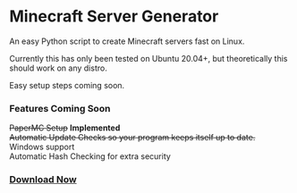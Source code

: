 # Minecraft Server Generator

An easy Python script to create Minecraft servers fast on Linux.

Currently this has only been tested on Ubuntu 20.04+, but theoretically this should work on any distro. 

Easy setup steps coming soon. 
  
### Features Coming Soon
~~PaperMC Setup~~ **Implemented**     
~~Automatic Update Checks so your program keeps itself up to date.~~
Windows support   
Automatic Hash Checking for extra security   
  
   
### [Download Now](https://github.com/BrysonV10/MinecraftServerGenerator/blob/main/servergenerator.py?raw=1)

